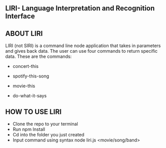## LIRI- Language Interpretation and Recognition Interface

## ABOUT LIRI
LIRI (not SIRI) is a command line node application that takes in parameters and gives back data. The user can use four commands to return specific data. These are the commands:

* concert-this

* spotify-this-song

* movie-this

* do-what-it-says

## HOW TO USE LIRI

* Clone the repo to your terminal
* Run npm Install
* Cd into the folder you just created
* Input command using syntax node liri.js <command> <movie/song/band>

